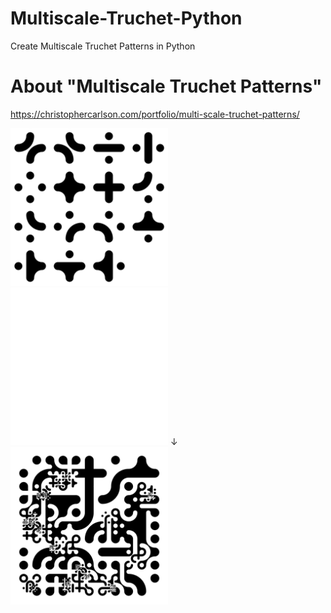 # Multiscale-Truchet-Python
Create Multiscale Truchet Patterns in Python

# About "Multiscale Truchet Patterns"
https://christophercarlson.com/portfolio/multi-scale-truchet-patterns/

<img src="tiles.png" width="50%">
<img src="frame.png" width="50%">
↓
<img src="truchet.png" width="50%">
